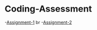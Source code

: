 # Coding-Assessment
-[Assignment-1](https://premforreal.github.io/Coding-Assessment/Assignment-1/index.html) br
-[Assignment-2](https://premforreal.github.io/Coding-Assessment/Assignment-2/index.html)
